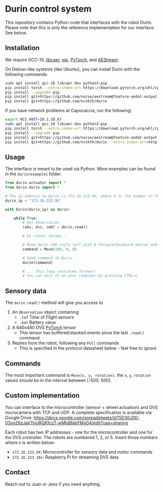 # Durin control system

This repository contains Python code that interfaces with the robot Durin.
Please note that this is only the reference implementation for our interface. See below.

## Installation

We require GCC-10, [libcaer](https://gitlab.com/inivation/dv/libcaer/), [pip](https://pypi.org/project/pip/), [PyTorch](https://pytorch.org/), and [AEStream](https://github.com/norse/aestream/).

On Debian-like systems (like Ubuntu), you can install Durin with the following commands:
```bash
sudo apt install gcc-10 libcaer-dev python3-pip
pip install torch --extra-index-url https://download.pytorch.org/whl/cpu
pip install --upgrade pip
pip install git+https://github.com/norse/aestream@feature-aedat-output
pip install git+https://github.com/ncskth/durin
```

If you have network problems at Capocaccia, run the following:
```bash
export NCS_HOST=10.1.18.67
sudo apt install gcc-10 libcaer-dev python3-pip
pip install torch --extra-index-url https://download.pytorch.org/whl/cpu --extra-index-url=http://$NCS_HOST:8000/ --trusted-host=$NCS_HOST
pip install --upgrade pip
pip install git+https://github.com/norse/aestream@feature-aedat-output --extra-index-url=http://$NCS_HOST:8000/ --trusted-host=$NCS_HOST
pip install git+https://github.com/ncskth/durin --extra-index-url=http://$NCS_HOST:8000/ --trusted-host=$NCS_HOST

```

## Usage

The interface is meant to be used via Python. More examples can be found in the `durin/examples` folder.


```python
from durin.actuator import *
from durin.durin import *

# The ip address to Durin is 172.16.223.9X, where X is the number of the robot (1, 2, or 5).
durin_ip = "172.16.223.91"

with Durin(durin_ip) as durin:

    while True:
        # Get observation
        (obs, dvs, cmd) = durin.read()

        # Do clever things...

        # Move durin 100 units left with 0 forward/backward motion and 0 rotation
        command = Move(100, 0, 0)

        # Send command to Durin
        durin(command)

        # ... this loop continues forever!
        # You can exit it on your computer by pressing CTRL+C
```

## Sensory data

The `durin.read()` method will give you access to 

1. An `Observation` object containing
    * `.tof` Time of Flight sensors
    * `.bat` Battery value
2. A 640x480 DVS [PyTorch](pytorch.org) tensor
    * This tensor has buffered/stacked events since the last `.read()` command.
3. Replies from the robot, following any `Poll` commands
    * This is specified in the protocol datasheet below - feel free to ignore

## Commands
The most important command is `Move(x, y, rotation)`. the `x`, `y`, `rotation` values should be in the interval between [-500, 500].

## Custom implementation
You can interface to the microcontroller (sensor + wheel actuation) and DVS microcamera with TCP and UDP.
A complete specification is available via Google Drive: https://docs.google.com/spreadsheets/d/11jD30J00-03ygZ6zJaVTnjJRQKfczT-wMIdBdpYMxD4/edit?usp=sharing

Each robot has two IP addresses - one for the microcontroller and one for the DVS controller.
The robots are numbered 1, 2, or 5. Insert those numbers where `X` is written below:

* `172.16.223.9X`: Microcontroller for sensory data and motor commands
* `172.16.223.10x`: Raspberry Pi for streaming DVS data

## Contact

Reach out to Juan or Jens if you need anything.
